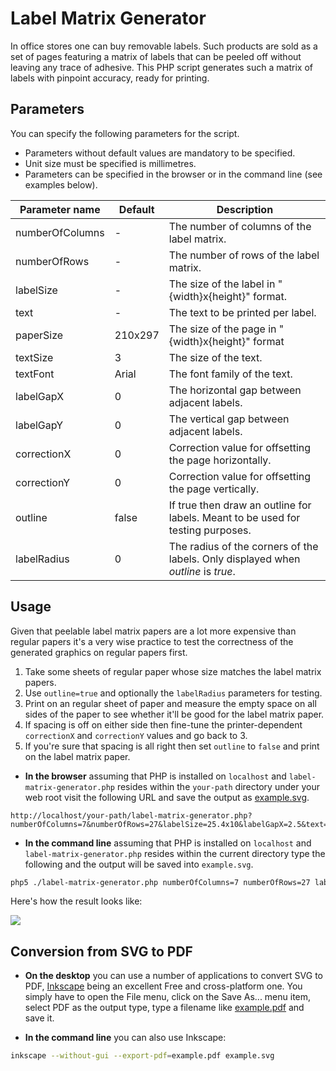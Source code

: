 Label Matrix Generator
======================

In office stores one can buy removable labels.  Such products are sold as a set of pages featuring a matrix of labels that can be peeled off without leaving any trace of adhesive.  This PHP script generates such a matrix of labels with pinpoint accuracy, ready for printing.

Parameters
----------

You can specify the following parameters for the script.
* Parameters without default values are mandatory to be specified.
* Unit size must be specified is millimetres.
* Parameters can be specified in the browser or in the command line (see examples below).

| Parameter name | Default | Description |
| ---------- | ------- | ----------- |
| numberOfColumns | - | The number of columns of the label matrix. |
| numberOfRows | - | The number of rows of the label matrix. |
| labelSize | - | The size of the label in "{width}x{height}" format. |
| text | - | The text to be printed per label. |
| paperSize | 210x297 | The size of the page in "{width}x{height}" format |
| textSize | 3 | The size of the text. |
| textFont | Arial | The font family of the text. |
| labelGapX | 0 | The horizontal gap between adjacent labels. |
| labelGapY | 0 | The vertical gap between adjacent labels. |
| correctionX | 0 | Correction value for offsetting the page horizontally. |
| correctionY | 0 | Correction value for offsetting the page vertically. |
| outline | false | If true then draw an outline for labels.  Meant to be used for testing purposes. |
| labelRadius | 0 | The radius of the corners of the labels.  Only displayed when _outline_ is _true_. |

Usage
-----

Given that peelable label matrix papers are a lot more expensive than regular papers it's a very wise practice to test the correctness of the generated graphics on regular papers first.

1. Take some sheets of regular paper whose size matches the label matrix papers.
2. Use `outline=true` and optionally the `labelRadius` parameters for testing.
3. Print on an regular sheet of paper and measure the empty space on all sides of the paper to see whether it'll be good for the label matrix paper.
4. If spacing is off on either side then fine-tune the printer-dependent `correctionX` and `correctionY` values and go back to 3.
5. If you're sure that spacing is all right then set `outline` to `false` and print on the label matrix paper.

* __In the browser__ assuming that PHP is installed on `localhost` and `label-matrix-generator.php` resides within the `your-path` directory under your web root visit the following URL and save the output as [example.svg](/mondalaci/label-matrix-generator/raw/master/example.svg).

```
http://localhost/your-path/label-matrix-generator.php?numberOfColumns=7&numberOfRows=27&labelSize=25.4x10&labelGapX=2.5&text=I'm+a+label&outline=true&labelRadius=2
```

* __In the command line__ assuming that PHP is installed on `localhost` and `label-matrix-generator.php` resides within the current directory type the following and the output will be saved into `example.svg`.

```bash
php5 ./label-matrix-generator.php numberOfColumns=7 numberOfRows=27 labelSize=25.4x10 labelGapX=2.5 "text=I'm a label" outline=true labelRadius=2 | tee example.svg
```

Here's how the result looks like:

![](/mondalaci/label-matrix-generator/raw/master/example.png)

Conversion from SVG to PDF
--------------------------

* __On the desktop__ you can use a number of applications to convert SVG to PDF, [Inkscape](http://inkscape.org/) being an excellent Free and cross-platform one.  You simply have to open the File menu, click on the Save As... menu item, select PDF as the output type, type a filename like [example.pdf](/mondalaci/label-matrix-generator/raw/master/example.pdf) and save it.

* __In the command line__ you can also use Inkscape:

```bash
inkscape --without-gui --export-pdf=example.pdf example.svg
```

